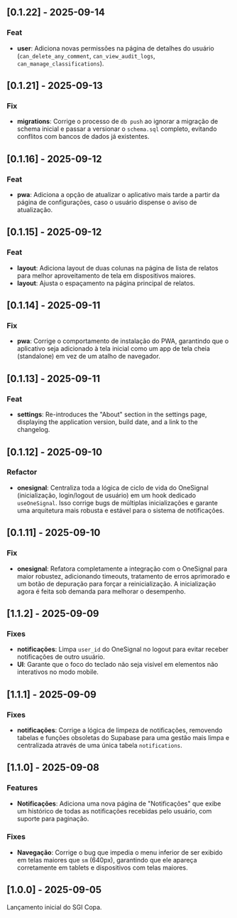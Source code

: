 ## [0.1.22] - 2025-09-14

### Feat
- **user**: Adiciona novas permissões na página de detalhes do usuário (`can_delete_any_comment`, `can_view_audit_logs`, `can_manage_classifications`).

## [0.1.21] - 2025-09-13

### Fix
- **migrations**: Corrige o processo de `db push` ao ignorar a migração de schema inicial e passar a versionar o `schema.sql` completo, evitando conflitos com bancos de dados já existentes.

## [0.1.16] - 2025-09-12

### Feat
- **pwa**: Adiciona a opção de atualizar o aplicativo mais tarde a partir da página de configurações, caso o usuário dispense o aviso de atualização.

## [0.1.15] - 2025-09-12

### Feat
- **layout**: Adiciona layout de duas colunas na página de lista de relatos para melhor aproveitamento de tela em dispositivos maiores.
- **layout**: Ajusta o espaçamento na página principal de relatos.

## [0.1.14] - 2025-09-11

### Fix
- **pwa**: Corrige o comportamento de instalação do PWA, garantindo que o aplicativo seja adicionado à tela inicial como um app de tela cheia (standalone) em vez de um atalho de navegador.

## [0.1.13] - 2025-09-11

### Feat
- **settings**: Re-introduces the "About" section in the settings page, displaying the application version, build date, and a link to the changelog.

## [0.1.12] - 2025-09-10

### Refactor
- **onesignal**: Centraliza toda a lógica de ciclo de vida do OneSignal (inicialização, login/logout de usuário) em um hook dedicado `useOneSignal`. Isso corrige bugs de múltiplas inicializações e garante uma arquitetura mais robusta e estável para o sistema de notificações.

## [0.1.11] - 2025-09-10

### Fix
- **onesignal**: Refatora completamente a integração com o OneSignal para maior robustez, adicionando timeouts, tratamento de erros aprimorado e um botão de depuração para forçar a reinicialização. A inicialização agora é feita sob demanda para melhorar o desempenho.

## [1.1.2] - 2025-09-09

### Fixes
- **notificações**: Limpa `user_id` do OneSignal no logout para evitar receber notificações de outro usuário.
- **UI**: Garante que o foco do teclado não seja visível em elementos não interativos no modo mobile.

## [1.1.1] - 2025-09-09

### Fixes
- **notificações**: Corrige a lógica de limpeza de notificações, removendo tabelas e funções obsoletas do Supabase para uma gestão mais limpa e centralizada através de uma única tabela `notifications`.

## [1.1.0] - 2025-09-08

### Features
- **Notificações**: Adiciona uma nova página de "Notificações" que exibe um histórico de todas as notificações recebidas pelo usuário, com suporte para paginação.

### Fixes
- **Navegação**: Corrige o bug que impedia o menu inferior de ser exibido em telas maiores que `sm` (640px), garantindo que ele apareça corretamente em tablets e dispositivos com telas maiores.

## [1.0.0] - 2025-09-05

Lançamento inicial do SGI Copa.
